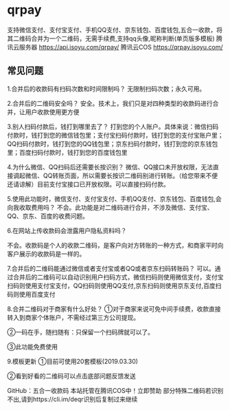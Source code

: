 # qrpay
支持微信支付、支付宝支付、手机QQ支付、京东钱包、百度钱包,五合一收款，将其二维码合并为一个二维码，无需手续费,支持qq头像,昵称判断(单页版多模板)
腾讯云服务器 https://api.isoyu.com/qrpay/  腾讯云COS https://qrpay.isoyu.com/
## 常见问题
1.合并后的收款码有扫码次数和时间限制吗？
无限制扫码次数；永久可用。

2.合并后的二维码安全吗？
安全。技术上，我们只是对四种类型的收款码进行合并，让用户收款使用更方便

3.别人扫码付款后，钱打到哪里去了？
打到您的个人账户。具体来说：微信扫码付款时，钱打到您的微信钱包里；支付宝扫码付款时，钱打到您的支付宝账户里；QQ扫码付款时，钱打到您的QQ钱包里；京东扫码付款时，钱打到您的京东钱包里；百度扫码付款时，钱打到您的百度钱包里

4.为什么微信、QQ扫码后还需要长按识别？
微信、QQ接口未开放权限，无法直接调起微信、QQ转账页面，所以需要长按识二维码别进行转账。（给您带来不便还请谅解）目前支付宝接口已开放权限。可以直接扫码付款。

5.使用此功能时，微信支付、支付宝支付、手机QQ支付、京东钱包、百度钱包,会向我收取费用吗？
不会。此功能是对二维码进行合并，不涉及微信、支付宝、QQ、京东、百度的收费问题。

6.在网站上传收款码会泄露用户隐私资料吗？

不会。收款码是个人的收款二维码，是客户向对方转账的一种方式，和商家平时向客户展示的收款码是一样的。

7.合并后的二维码能通过微信或者支付宝或者QQ或者京东扫码转账码？
可以。通过合并后的二维码可以自动识别用户扫码方式，微信扫码则使用微信支付，支付宝扫码则使用支付宝支付，QQ扫码则使用QQ支付,京东扫码则使用京东支付,百度扫码则使用百度支付

8.合并二维码对于商家有什么好处？
①对于商家来说可免中间手续费，收款直接转入到商家个体账户，不需经过第三方公司提现。

②一码在手，随扫随有：只保留一个扫码牌就可以了。

③此功能免费使用

9.模板更新
①目前可使用20套模板(2019.03.30)

②看到好看的二维码可以点击底部问题反馈发送

GitHub：五合一收款码 
本站托管在腾讯COS中！立即赞助 
部分特殊二维码若识别不出,请到https://cli.im/deqr识别后复制过来继续
